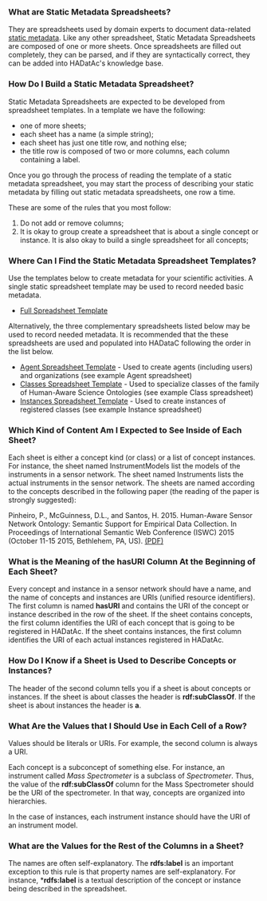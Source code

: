 ### What are Static Metadata Spreadsheets?

They are spreadsheets used by domain experts to document data-related [static metadata](https://github.com/paulopinheiro1234/hadatac/wiki/HADatAc-User-Guide:--Data-Management). Like any other spreadsheet, Static Metadata Spreadsheets are composed of one or more sheets. Once spreadsheets are filled out completely, they can be parsed, and if they are syntactically correct, they can be added into HADatAc's knowledge base.  

### How Do I Build a Static Metadata Spreadsheet?

Static Metadata Spreadsheets are expected to be developed from spreadsheet templates. In a template we have the following:
* one of more sheets;
* each sheet has a name (a simple string);
* each sheet has just one title row, and nothing else;
* the title row is composed of two or more columns, each column containing a label.

Once you go through the process of reading the template of a static metadata spreadsheet, you may start the process of describing your static metadata by filling out static metadata spreadsheets, one row a time. 

These are some of the rules that you most follow:

1. Do not add or remove columns;
2. It is okay to group create a spreadsheet that is about a single concept or instance. It is also okay to build a single spreadsheet for all concepts;
 
### Where Can I Find the Static Metadata Spreadsheet Templates? 

Use the templates below to create metadata for your scientific activities. A single static spreadsheet template may be used to record needed basic metadata.
* [Full Spreadsheet Template]()

Alternatively, the three complementary spreadsheets listed below may be used to record needed metadata. It is recommended that the these spreadsheets are used and populated into HADataC following the order in the list below.
 
* [Agent Spreadsheet Template]() - Used to create agents (including users) and organizations (see example Agent spreadsheet)
* [Classes Spreadsheet Template]() - Used to specialize classes of the family of Human-Aware Science Ontologies (see example Class spreadsheet)
* [Instances Spreadsheet Template]() - Used to create instances of registered classes (see example Instance spreadsheet)
  
### Which Kind of Content Am I Expected to See Inside of Each Sheet?

Each sheet is either a concept kind (or class) or a list of concept instances. For instance, the sheet named InstrumentModels list the models of the instruments in a sensor network. The sheet named Instruments lists the actual instruments in the sensor network. The sheets are named according to the concepts described in the following paper (the reading of the paper is strongly suggested): 

Pinheiro, P., McGuinness, D.L., and Santos, H. 2015. Human-Aware Sensor Network Ontology: Semantic Support for Empirical Data Collection. In Proceedings of International Semantic Web Conference (ISWC) 2015 (October 11-15 2015, Bethlehem, PA, US).  [(PDF)](http://tw.rpi.edu/media/2015/10/12/10c35/ISWC-LISC-2015-Paper.pdf)

### What is the Meaning of the hasURI Column At the Beginning of Each Sheet?

Every concept and instance in a sensor network should have a name, and the name of concepts and instances are URIs (unified resource identifiers). The first column is named **hasURI** and contains the URI of the concept or instance described in the row of the sheet. If the sheet contains concepts, the first column identifies the URI of each concept that is going to be registered in HADatAc. If the sheet contains instances, the first column identifies the URI of each actual instances registered in HADatAc.

### How Do I Know if a Sheet is Used to Describe Concepts or Instances?

The header of the second column tells you if a sheet is about concepts or instances. If the sheet is about classes the header is **rdf:subClassOf**. If the sheet is about instances the header is **a**.

### What Are the Values that I Should Use in Each Cell of a Row?

Values should be literals or URIs. For example, the second column is always a URI. 

Each concept is a subconcept of something else. For instance, an instrument called _Mass Spectrometer_ is a subclass of _Spectrometer_. Thus, the value of the **rdf:subClassOf** column for the Mass Spectrometer should be the URI of the spectrometer. In that way, concepts are organized into hierarchies.

In the case of instances, each instrument instance should have the URI of an instrument model.

### What are the Values for the Rest of the Columns in a Sheet?

The names are often self-explanatory. The **rdfs:label** is an important exception to this rule is that property names are self-explanatory. For instance, ***rdfs:label** is a textual description of the concept or instance being described in the spreadsheet. 
 